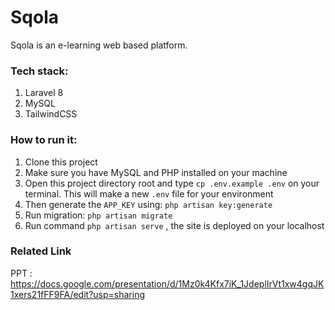 # Sqola

Sqola is an e-learning web based platform. 

### Tech stack:
1. Laravel 8
2. MySQL
3. TailwindCSS

### How to run it:
1. Clone this project
2. Make sure you have MySQL and PHP installed on your machine
3. Open this project directory root and type `cp .env.example .env` on your terminal. This will make a new `.env` file for your environment
4. Then generate the `APP_KEY` using: `php artisan key:generate`
5. Run migration: `php artisan migrate`
6. Run command `php artisan serve` , the site is deployed on your localhost


### Related Link
PPT     : https://docs.google.com/presentation/d/1Mz0k4Kfx7iK_1JdeplIrVt1xw4gqJK1xers21fFF9FA/edit?usp=sharing
